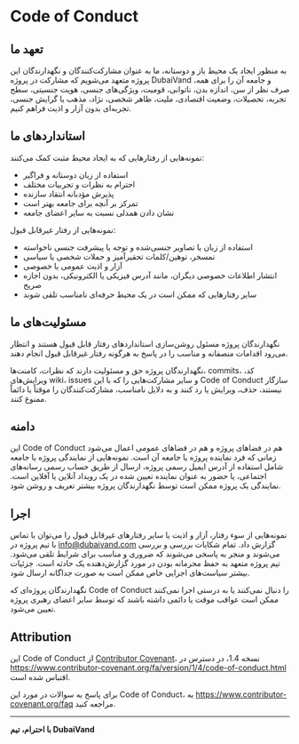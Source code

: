# Code of Conduct

## تعهد ما

به منظور ایجاد یک محیط باز و دوستانه، ما به عنوان مشارکت‌کنندگان و نگهدارندگان این پروژه متعهد می‌شویم که مشارکت در پروژه DubaiVand و جامعه آن را برای همه، صرف نظر از سن، اندازه بدن، ناتوانی، قومیت، ویژگی‌های جنسی، هویت جنسیتی، سطح تجربه، تحصیلات، وضعیت اقتصادی، ملیت، ظاهر شخصی، نژاد، مذهب یا گرایش جنسی، تجربه‌ای بدون آزار و اذیت فراهم کنیم.

## استانداردهای ما

نمونه‌هایی از رفتارهایی که به ایجاد محیط مثبت کمک می‌کنند:

* استفاده از زبان دوستانه و فراگیر
* احترام به نظرات و تجربیات مختلف
* پذیرش مؤدبانه انتقاد سازنده
* تمرکز بر آنچه برای جامعه بهتر است
* نشان دادن همدلی نسبت به سایر اعضای جامعه

نمونه‌هایی از رفتار غیرقابل قبول:

* استفاده از زبان یا تصاویر جنسی‌شده و توجه یا پیشرفت جنسی ناخواسته
* تمسخر، توهین/کلمات تحقیرآمیز و حملات شخصی یا سیاسی
* آزار و اذیت عمومی یا خصوصی
* انتشار اطلاعات خصوصی دیگران، مانند آدرس فیزیکی یا الکترونیکی، بدون اجازه صریح
* سایر رفتارهایی که ممکن است در یک محیط حرفه‌ای نامناسب تلقی شوند

## مسئولیت‌های ما

نگهدارندگان پروژه مسئول روشن‌سازی استانداردهای رفتار قابل قبول هستند و انتظار می‌رود اقدامات منصفانه و مناسب را در پاسخ به هرگونه رفتار غیرقابل قبول انجام دهند.

نگهدارندگان پروژه حق و مسئولیت دارند که نظرات، کامنت‌ها، commits، کد، ویرایش‌های wiki، issues و سایر مشارکت‌هایی را که با این Code of Conduct سازگار نیستند، حذف، ویرایش یا رد کنند و به دلایل نامناسب، مشارکت‌کنندگان را موقتاً یا دائماً ممنوع کنند.

## دامنه

این Code of Conduct هم در فضاهای پروژه و هم در فضاهای عمومی اعمال می‌شود زمانی که فرد نماینده پروژه یا جامعه آن است. نمونه‌هایی از نمایندگی پروژه یا جامعه شامل استفاده از آدرس ایمیل رسمی پروژه، ارسال از طریق حساب رسمی رسانه‌های اجتماعی، یا حضور به عنوان نماینده تعیین شده در یک رویداد آنلاین یا آفلاین است. نمایندگی یک پروژه ممکن است توسط نگهدارندگان پروژه بیشتر تعریف و روشن شود.

## اجرا

نمونه‌هایی از سوء رفتار، آزار و اذیت یا سایر رفتارهای غیرقابل قبول را می‌توان با تماس با تیم پروژه در info@dubaivand.com گزارش داد. تمام شکایات بررسی و بررسی می‌شوند و منجر به پاسخی می‌شوند که ضروری و مناسب برای شرایط تلقی می‌شود. تیم پروژه متعهد به حفظ محرمانه بودن در مورد گزارش‌دهنده یک حادثه است. جزئیات بیشتر سیاست‌های اجرایی خاص ممکن است به صورت جداگانه ارسال شود.

نگهدارندگان پروژه‌ای که Code of Conduct را دنبال نمی‌کنند یا به درستی اجرا نمی‌کنند ممکن است عواقب موقت یا دائمی داشته باشند که توسط سایر اعضای رهبری پروژه تعیین می‌شود.

## Attribution

این Code of Conduct از [Contributor Covenant](https://www.contributor-covenant.org)، نسخه 1.4، در دسترس در https://www.contributor-covenant.org/fa/version/1/4/code-of-conduct.html اقتباس شده است.

برای پاسخ به سوالات در مورد این Code of Conduct، به https://www.contributor-covenant.org/faq مراجعه کنید.

---

**با احترام، تیم DubaiVand** 

